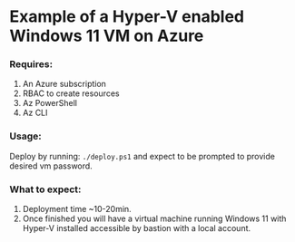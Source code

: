 # Example of a Hyper-V enabled Windows 11 VM on Azure

### Requires:
1. An Azure subscription
2. RBAC to create resources
3. Az PowerShell
4. Az CLI

### Usage:
Deploy by running: `./deploy.ps1` and expect to be prompted to provide desired vm password.

### What to expect:
1. Deployment time ~10-20min.
2. Once finished you will have a virtual machine running Windows 11 with Hyper-V installed accessible by bastion with a local account.